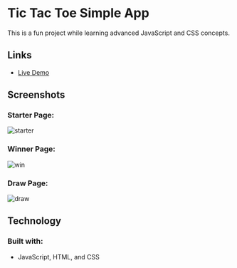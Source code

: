 # Tic Tac Toe  Simple App

This is a fun project while learning advanced JavaScript and CSS concepts.

## Links

* [Live Demo](https://debthedev.github.io/probable-succotash/)


## Screenshots

### Starter Page:

![starter](https://user-images.githubusercontent.com/70423522/111258176-d52ce080-85f2-11eb-98d3-0d2c5f763d74.png)

### Winner Page:

![win](https://user-images.githubusercontent.com/70423522/111258334-2937c500-85f3-11eb-8122-4e2b65ca4a5f.png)

### Draw Page:

![draw](https://user-images.githubusercontent.com/70423522/111258367-381e7780-85f3-11eb-8f5d-fe1649fe48ba.png)


## Technology

### Built with:
* JavaScript, HTML, and CSS
